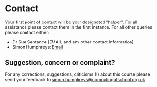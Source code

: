 # Contact

Your first point of contact will be your designated "helper".  For all assistance please contact them in the first instance.  For all other queries please contact either:

- Dr Sue Sentance [EMAIL and any other contact information]
- Simon Humphreys: [Email](mailto:simon.humphreys@computingatschool.org.uk)

## Suggestion, concern or complaint?  

For any corrections, suggestions, criticisms (!) about this course please send your feedback to [simon.humphreys@computingatschool.org.uk](simon.humphreys@computingatschool.org.uk)
